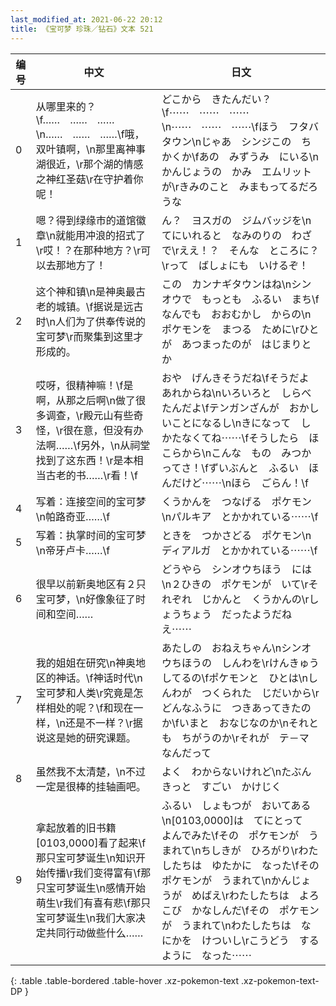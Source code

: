 ```yaml
---
last_modified_at: 2021-06-22 20:12
title: 《宝可梦 珍珠／钻石》文本 521
---
```

| 编号 | 中文 | 日文 |
| ---- | ---- | ---- |
| 0 | 从哪里来的？\f……　……　……\n……　……　……\f哦，双叶镇啊，\n那里离神事湖很近，\r那个湖的情感之神红圣菇\r在守护着你呢！ | どこから　きたんだい？\f⋯⋯　⋯⋯　⋯⋯\n⋯⋯　⋯⋯　⋯⋯\fほう　フタバタウン\nじゃあ　シンジこの　ちかくか\fあの　みずうみ　にいる\nかんじょうの　かみ　エムリットが\rきみのこと　みまもってるだろうな |
| 1 | 嗯？得到绿缘市的道馆徽章\n就能用冲浪的招式了\r哎！？在那种地方？\r可以去那地方了！ | ん？　ヨスガの　ジムバッジを\nてにいれると　なみのりの　わざで\rええ！？　そんな　ところに？\rって　ばしょにも　いけるぞ！　 |
| 2 | 这个神和镇\n是神奥最古老的城镇。\f据说是远古时\n人们为了供奉传说的宝可梦\r而聚集到这里才形成的。 | この　カンナギタウンはね\nシンオウで　もっとも　ふるい　まち\fなんでも　おおむかし　からの\nポケモンを　まつる　ために\rひとが　あつまったのが　はじまりとか |
| 3 | 哎呀，很精神嘛！\f是啊，从那之后啊\n做了很多调查，\r殿元山有些奇怪，\r很在意，但没有办法啊……\f另外，\n从祠堂找到了这东西！\r是本相当古老的书……\r看！\f | おや　げんきそうだね\fそうだよ　あれからね\nいろいろと　しらべたんだよ\fテンガンざんが　おかしいことになるし\nきになって　しかたなくてね⋯⋯\fそうしたら　ほこらから\nこんな　もの　みつかってさ！\fずいぶんと　ふるい　ほんだけど⋯⋯\nほら　ごらん！\f |
| 4 | 写着：连接空间的宝可梦\n帕路奇亚……\f | くうかんを　つなげる　ポケモン\nパルキア　とかかれている⋯⋯\f |
| 5 | 写着：执掌时间的宝可梦\n帝牙卢卡……\f | ときを　つかさどる　ポケモン\nディアルガ　とかかれている⋯⋯\f |
| 6 | 很早以前新奥地区有２只宝可梦，\n好像象征了时间和空间…… | どうやら　シンオウちほう　には\n２ひきの　ポケモンが　いて\rそれぞれ　じかんと　くうかんの\rしょうちょう　だったようだねえ⋯⋯ |
| 7 | 我的姐姐在研究\n神奥地区的神话。\f神话时代\n宝可梦和人类\r究竟是怎样相处的呢？\f和现在一样，\n还是不一样？\r据说这是她的研究课题。 | あたしの　おねえちゃん\nシンオウちほうの　しんわを\rけんきゅう　してるの\fポケモンと　ひとは\nしんわが　つくられた　じだいから\rどんなふうに　つきあってきたのか\fいまと　おなじなのか\nそれとも　ちがうのか\rそれが　テ－マ　なんだって |
| 8 | 虽然我不太清楚，\n不过一定是很棒的挂轴画吧。 | よく　わからないけれど\nたぶん　きっと　すごい　かけじく |
| 9 | 拿起放着的旧书籍[0103,0000]看了起来\f那只宝可梦诞生\n知识开始传播\r我们变得富有\f那只宝可梦诞生\n感情开始萌生\r我们有喜有悲\f那只宝可梦诞生\n我们大家决定共同行动做些什么…… | ふるい　しょもつが　おいてある\n[0103,0000]は　てにとって　よんでみた\fその　ポケモンが　うまれて\nちしきが　ひろがり\rわたしたちは　ゆたかに　なった\fその　ポケモンが　うまれて\nかんじょうが　めばえ\rわたしたちは　よろこび　かなしんだ\fその　ポケモンが　うまれて\nわたしたちは　なにかを　けついし\rこうどう　するように　なった⋯⋯ |
{: .table .table-bordered .table-hover .xz-pokemon-text .xz-pokemon-text-DP }